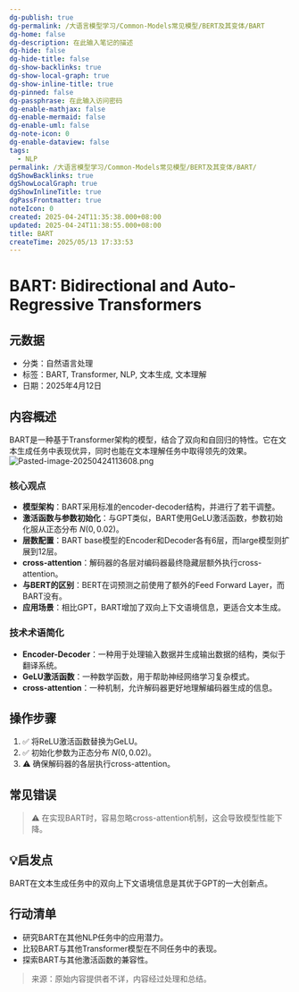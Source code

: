 ```yaml
---
dg-publish: true
dg-permalink: /大语言模型学习/Common-Models常见模型/BERT及其变体/BART
dg-home: false
dg-description: 在此输入笔记的描述
dg-hide: false
dg-hide-title: false
dg-show-backlinks: true
dg-show-local-graph: true
dg-show-inline-title: true
dg-pinned: false
dg-passphrase: 在此输入访问密码
dg-enable-mathjax: false
dg-enable-mermaid: false
dg-enable-uml: false
dg-note-icon: 0
dg-enable-dataview: false
tags:
  - NLP
permalink: /大语言模型学习/Common-Models常见模型/BERT及其变体/BART/
dgShowBacklinks: true
dgShowLocalGraph: true
dgShowInlineTitle: true
dgPassFrontmatter: true
noteIcon: 0
created: 2025-04-24T11:35:38.000+08:00
updated: 2025-04-24T11:38:55.000+08:00
title: BART
createTime: 2025/05/13 17:33:53
---
```




# BART: Bidirectional and Auto-Regressive Transformers

## 元数据
- 分类：自然语言处理
- 标签：BART, Transformer, NLP, 文本生成, 文本理解
- 日期：2025年4月12日


## 内容概述
BART是一种基于Transformer架构的模型，结合了双向和自回归的特性。它在文本生成任务中表现优异，同时也能在文本理解任务中取得领先的效果。
![Pasted-image-20250424113608.png](../../.vuepress/public/img/user/附件/Pasted-image-20250424113608.png)

### 核心观点
- **模型架构**：BART采用标准的encoder-decoder结构，并进行了若干调整。
- **激活函数与参数初始化**：与GPT类似，BART使用GeLU激活函数，参数初始化服从正态分布 $N(0,0.02)$。
- **层数配置**：BART base模型的Encoder和Decoder各有6层，而large模型则扩展到12层。
- **cross-attention**：解码器的各层对编码器最终隐藏层额外执行cross-attention。
- **与BERT的区别**：BERT在词预测之前使用了额外的Feed Forward Layer，而BART没有。
- **应用场景**：相比GPT，BART增加了双向上下文语境信息，更适合文本生成。


### 技术术语简化
- **Encoder-Decoder**：一种用于处理输入数据并生成输出数据的结构，类似于翻译系统。
- **GeLU激活函数**：一种数学函数，用于帮助神经网络学习复杂模式。
- **cross-attention**：一种机制，允许解码器更好地理解编码器生成的信息。


## 操作步骤
1. ✅ 将ReLU激活函数替换为GeLU。
2. ✅ 初始化参数为正态分布 $N(0,0.02)$。
3. ⚠ 确保解码器的各层执行cross-attention。


## 常见错误
> ⚠ 在实现BART时，容易忽略cross-attention机制，这会导致模型性能下降。


## 💡启发点
BART在文本生成任务中的双向上下文语境信息是其优于GPT的一大创新点。


## 行动清单
- 研究BART在其他NLP任务中的应用潜力。
- 比较BART与其他Transformer模型在不同任务中的表现。
- 探索BART与其他激活函数的兼容性。

> 来源：原始内容提供者不详，内容经过处理和总结。
